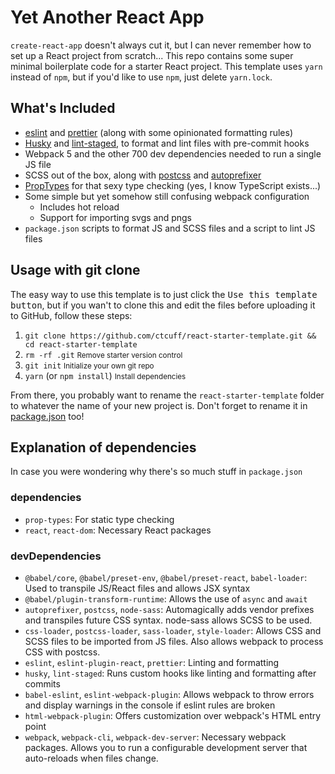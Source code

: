 # Yet Another React App

`create-react-app` doesn't always cut it, but I can never remember how to set up a React project from scratch... This repo contains some super minimal boilerplate code for a starter React project. This template uses `yarn` instead of `npm`, but if you'd like to use `npm`, just delete `yarn.lock`.

## What's Included
- [eslint](https://github.com/eslint/eslint) and [prettier](https://github.com/prettier/prettier) (along with some opinionated formatting rules)
- [Husky](https://github.com/typicode/husky) and [lint-staged](https://github.com/okonet/lint-staged), to format and lint files with pre-commit hooks
- Webpack 5 and the other 700 dev dependencies needed to run a single JS file
- SCSS out of the box, along with [postcss](https://github.com/postcss/postcss) and [autoprefixer](https://github.com/postcss/autoprefixer)
- [PropTypes](https://reactjs.org/docs/typechecking-with-proptypes.html) for that sexy type checking (yes, I know TypeScript exists...)
- Some simple but yet somehow still confusing webpack configuration
    - Includes hot reload
    - Support for importing svgs and pngs
- `package.json` scripts to format JS and SCSS files and a script to lint JS files

## Usage with git clone
The easy way to use this template is to just click the <kbd>Use this template button</kbd>, but if you wan't to clone this and edit the files before uploading it to GitHub, follow these steps:
1. `git clone https://github.com/ctcuff/react-starter-template.git && cd react-starter-template`
2. `rm -rf .git` <small>Remove starter version control</small>
3. `git init` <small>Initialize your own git repo</small>
4. `yarn` (or `npm install`) <small>Install dependencies</small>

From there, you probably want to rename the `react-starter-template` folder to whatever the name of your new project is. Don't forget to rename it in [package.json](https://github.com/ctcuff/react-starter-template/blob/master/package.json#L2) too!

## Explanation of dependencies
In case you were wondering why there's so much stuff in `package.json`
### dependencies
- `prop-types`: For static type checking
- `react`, `react-dom`:  Necessary React packages

### devDependencies
- `@babel/core`, `@babel/preset-env`, `@babel/preset-react`, `babel-loader`: Used to transpile JS/React files and allows JSX syntax
- `@babel/plugin-transform-runtime`: Allows the use of `async` and `await`
- `autoprefixer`, `postcss`, `node-sass`: Automagically adds vendor prefixes and transpiles future CSS syntax. node-sass allows SCSS to be used.
- `css-loader`, `postcss-loader`, `sass-loader`, `style-loader`: Allows CSS and SCSS files to be imported from JS files. Also allows webpack to process CSS with postcss.
- `eslint`, `eslint-plugin-react`, `prettier`: Linting and formatting
- `husky`, `lint-staged`: Runs custom hooks like linting and formatting after commits
- `babel-eslint`, `eslint-webpack-plugin`: Allows webpack to throw errors and display warnings in the console if eslint rules are broken
- `html-webpack-plugin`: Offers customization over webpack's HTML entry point
- `webpack`, `webpack-cli`, `webpack-dev-server`: Necessary webpack packages. Allows you to run a configurable development server that auto-reloads when files change.
